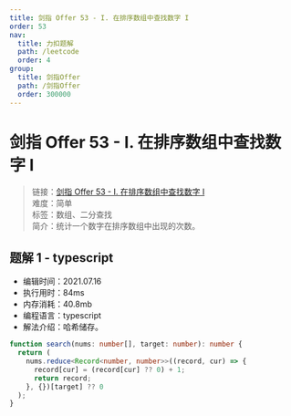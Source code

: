 ```yaml
---
title: 剑指 Offer 53 - I. 在排序数组中查找数字 I
order: 53
nav:
  title: 力扣题解
  path: /leetcode
  order: 4
group:
  title: 剑指Offer
  path: /剑指Offer
  order: 300000
---
```


# 剑指 Offer 53 - I. 在排序数组中查找数字 I

> 链接：[剑指 Offer 53 - I. 在排序数组中查找数字 I](https://leetcode-cn.com/problems/zai-pai-xu-shu-zu-zhong-cha-zhao-shu-zi-lcof/)  
> 难度：简单  
> 标签：数组、二分查找  
> 简介：统计一个数字在排序数组中出现的次数。

## 题解 1 - typescript

- 编辑时间：2021.07.16
- 执行用时：84ms
- 内存消耗：40.8mb
- 编程语言：typescript
- 解法介绍：哈希储存。

```typescript
function search(nums: number[], target: number): number {
  return (
    nums.reduce<Record<number, number>>((record, cur) => {
      record[cur] = (record[cur] ?? 0) + 1;
      return record;
    }, {})[target] ?? 0
  );
}
```
